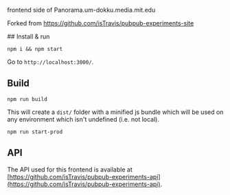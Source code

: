 frontend side of Panorama.um-dokku.media.mit.edu

Forked from https://github.com/isTravis/pubpub-experiments-site


## Install & run

```
npm i && npm start
```

Go to `http://localhost:3000/`.

## Build

```
npm run build
```

This will create a `dist/` folder with a minified js bundle which will be used on any environment which isn't undefined (i.e. not local).

```
npm run start-prod
```

## API

The API used for this frontend is available at [https://github.com/isTravis/pubpub-experiments-api](https://github.com/isTravis/pubpub-experiments-api).
